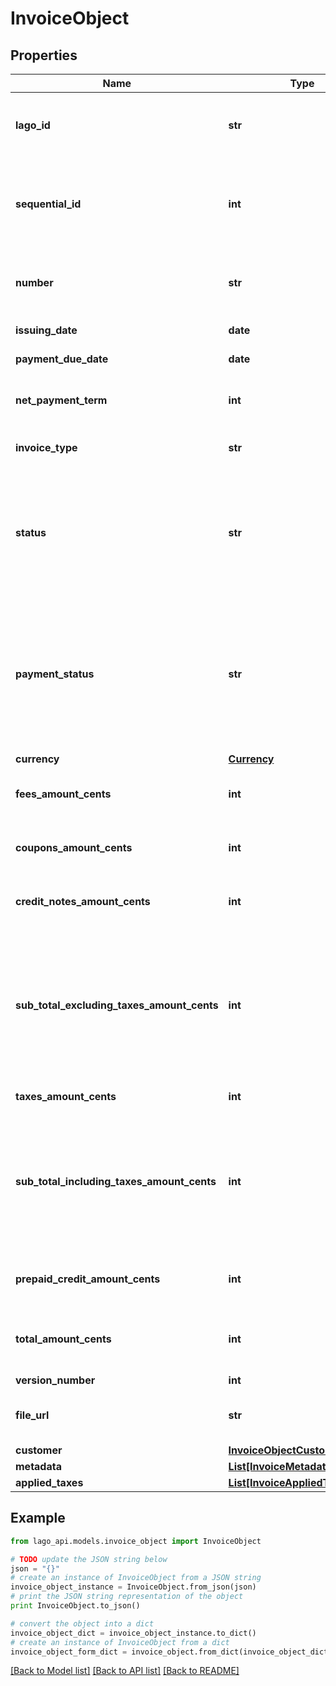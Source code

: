 # InvoiceObject


## Properties

Name | Type | Description | Notes
------------ | ------------- | ------------- | -------------
**lago_id** | **str** | Unique identifier assigned to the fee within the Lago application. This ID is exclusively created by Lago and serves as a unique identifier for the fee’s record within the Lago system. | 
**sequential_id** | **int** | This ID helps in uniquely identifying and organizing the invoices associated with a specific customer. It provides a sequential numbering system specific to the customer, allowing for easy tracking and management of invoices within the customer&#39;s context. | 
**number** | **str** | The unique number assigned to the invoice. This number serves as a distinct identifier for the invoice and helps in differentiating it from other invoices in the system. | 
**issuing_date** | **date** | The date when the invoice was issued. It is provided in the ISO 8601 date format. | 
**payment_due_date** | **date** | The payment due date for the invoice, specified in the ISO 8601 date format. | [optional] 
**net_payment_term** | **int** | The net payment term, expressed in days, specifies the duration within which a customer is expected to remit payment after the invoice is finalized. | [optional] 
**invoice_type** | **str** | The type of invoice issued. Possible values are &#x60;subscription&#x60;, &#x60;one-off&#x60; or &#x60;credit&#x60;. | 
**status** | **str** | The status of the invoice. It indicates the current state of the invoice and can have two possible values: - &#x60;draft&#x60;: the invoice is in the draft state, waiting for the end of the grace period to be finalized. During this period, events can still be ingested and added to the invoice. - &#x60;finalized&#x60;: the invoice has been issued and finalized. In this state, events cannot be ingested or added to the invoice anymore. | 
**payment_status** | **str** | The status of the payment associated with the invoice. It can have one of the following values: - &#x60;pending&#x60;: the payment is pending, waiting for payment processing in Stripe or when the invoice is emitted but users have not updated the payment status through the endpoint. - &#x60;succeeded&#x60;: the payment of the invoice has been successfully processed. - &#x60;failed&#x60;: the payment of the invoice has failed or encountered an error during processing. | 
**currency** | [**Currency**](Currency.md) |  | 
**fees_amount_cents** | **int** | The total sum of fees amount in cents. It calculates the cumulative amount of all the fees associated with the invoice, providing a consolidated value. | 
**coupons_amount_cents** | **int** | The total sum of all coupons discounted on the invoice. It calculates the cumulative discount amount applied by coupons, expressed in cents. | 
**credit_notes_amount_cents** | **int** | The total sum of all credit notes discounted on the invoice. It calculates the cumulative discount amount applied by credit notes, expressed in cents. | 
**sub_total_excluding_taxes_amount_cents** | **int** | Subtotal amount, excluding taxes, expressed in cents. This field depends on the version number. Here are the definitions based on the version: - Version 1: is equal to the sum of &#x60;fees_amount_cents&#x60;, minus &#x60;coupons_amount_cents&#x60;, and minus &#x60;prepaid_credit_amount_cents&#x60;. - Version 2: is equal to the &#x60;fees_amount_cents&#x60;. - Version 3: is equal to the &#x60;fees_amount_cents&#x60;, minus &#x60;coupons_amount_cents&#x60; | 
**taxes_amount_cents** | **int** | The sum of tax amount associated with the invoice, expressed in cents. | 
**sub_total_including_taxes_amount_cents** | **int** | Subtotal amount, including taxes, expressed in cents. This field depends on the version number. Here are the definitions based on the version: - Version 1: is equal to the &#x60;total_amount_cents&#x60;. - Version 2: is equal to the sum of &#x60;fees_amount_cents&#x60; and &#x60;taxes_amount_cents&#x60;. - Version 3: is equal to the sum &#x60;sub_total_excluding_taxes_amount_cents&#x60; and &#x60;taxes_amount_cents&#x60; | 
**prepaid_credit_amount_cents** | **int** | The total sum of all prepaid credits discounted on the invoice. It calculates the cumulative discount amount applied by prepaid credits, expressed in cents. | 
**total_amount_cents** | **int** | The sum of the amount and taxes amount on the invoice, expressed in cents. It calculates the total financial value of the invoice, including both the original amount and any applicable taxes. | 
**version_number** | **int** |  | 
**file_url** | **str** | Contains the URL that provides direct access to the invoice PDF file. You can use this URL to download or view the PDF document of the invoice | [optional] 
**customer** | [**InvoiceObjectCustomer**](InvoiceObjectCustomer.md) |  | [optional] 
**metadata** | [**List[InvoiceMetadataObject]**](InvoiceMetadataObject.md) |  | [optional] 
**applied_taxes** | [**List[InvoiceAppliedTaxObject]**](InvoiceAppliedTaxObject.md) |  | [optional] 

## Example

```python
from lago_api.models.invoice_object import InvoiceObject

# TODO update the JSON string below
json = "{}"
# create an instance of InvoiceObject from a JSON string
invoice_object_instance = InvoiceObject.from_json(json)
# print the JSON string representation of the object
print InvoiceObject.to_json()

# convert the object into a dict
invoice_object_dict = invoice_object_instance.to_dict()
# create an instance of InvoiceObject from a dict
invoice_object_form_dict = invoice_object.from_dict(invoice_object_dict)
```
[[Back to Model list]](../README.md#documentation-for-models) [[Back to API list]](../README.md#documentation-for-api-endpoints) [[Back to README]](../README.md)


